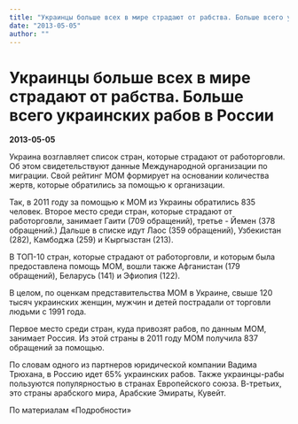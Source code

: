 ```yaml
---
title: "Украинцы больше всех в мире страдают от рабства. Больше всего украинских рабов в России"
date: "2013-05-05"
author: ""
---
```


# Украинцы больше всех в мире страдают от рабства. Больше всего украинских рабов в России

**2013-05-05** 

Украина возглавляет список стран, которые страдают от работорговли. Об этом свидетельствуют данные Международной организации по миграции. Свой рейтинг МОМ формирует на основании количества жертв, которые обратились за помощью к организации.

Так, в 2011 году за помощью к МОМ из Украины обратились 835 человек. Второе место среди стран, которые страдают от работорговли, занимает Гаити (709 обращений), третье - Йемен (378 обращений.) Дальше в списке идут Лаос (359 обращений), Узбекистан (282), Камбоджа (259) и Кыргызстан (213).

В ТОП-10 стран, которые страдают от работорговли, и которым была предоставлена помощь МОМ, вошли также Афганистан (179 обращений), Беларусь (141) и Эфиопия (122).

В целом, по оценкам представительства МОМ в Украине, свыше 120 тысяч украинских женщин, мужчин и детей пострадали от торговли людьми с 1991 года.

Первое место среди стран, куда привозят рабов, по данным МОМ, занимает Россия. Из этой страны в 2011 году МОМ получила 837 обращений за помощью.

По словам одного из партнеров юридической компании Вадима Трюхана, в Россию идет 65% украинских рабов. Также украинцы-рабы пользуются популярностью в странах Европейского союза. В-третьих, это страны арабского мира, Арабские Эмираты, Кувейт.

По материалам «Подробности»